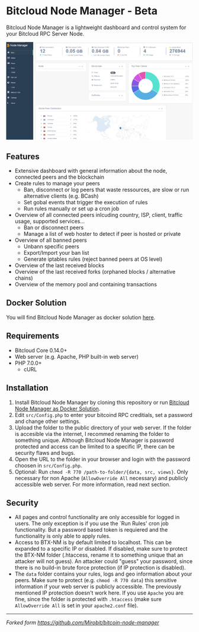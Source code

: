 # Bitcloud Node Manager - Beta

Bitcloud Node Manager is a lightweight dashboard and control system for your Bitcloud RPC Server Node.

![Bitcloud Node Manager](bitcore-node-manager.png?raw=true "Bitcloud Node Manager")

## Features

* Extensive dashboard with general information about the node, connected peers and the blockchain
* Create rules to manage your peers
	* Ban, disconnect or log peers that waste ressources, are slow or run alternative clients (e.g. BCash)
	* Set gobal events that trigger the execution of rules
	* Run rules manually or set up a cron job
* Overview of all connected peers inlcuding country, ISP, client, traffic usage, supported services...
	* Ban or disconnect peers
    * Manage a list of web hoster to detect if peer is hosted or private
* Overview of all banned peers
	* Unbann specific peers
	* Export/Import your ban list
	* Generate iptables rules (reject banned peers at OS level)
* Overview of the last received blocks
* Overview of the last received forks (orphaned blocks / alternative chains)
* Overview of the memory pool and containing transactions

## Docker Solution
You will find Bitcloud Node Manager as docker solution [here](https://github.com/dalijolijo/bitcore-node-manager/blob/master/docker/README.md).

## Requirements

* Bitcloud Core 0.14.0+
* Web server (e.g. Apache, PHP built-in web server)
* PHP 7.0.0+
    * cURL

## Installation

1. Install Bitcloud Node Manager by cloning this repository or run [Bitcloud Node Manager as Docker Solution](https://github.com/dalijolijo/bitcore-node-manager/blob/master/docker/README.md).
2. Edit `src/Config.php` to enter your bitcoind RPC creditials, set a password and change other settings.
3. Upload the folder to the public directory of your web server. If the folder is accesible via the internet, I recommed renaming the folder to something unique. Although Bitcloud Node Manager is password protected and access can be limited to a specific IP, there can be security flaws and bugs.
4. Open the URL to the folder in your browser and login with the password choosen in `src/Config.php`.
5. Optional: Run `chmod -R 770 /path-to-folder/{data, src, views}`. Only necessary for non Apache (`AllowOverride All` necessary) and publicly accessible web server. For more information, read next section.

## Security

* All pages and control functionality are only accessible for logged in users. The only exception is if you use the `Run Rules' cron job functionality. But a password based token is requiered
and the functionality is only able to apply rules. 
* Access to BTX-NM is by default limited to localhost. This can be expanded to a specific IP or disabled. If disabled, make sure to protect the BTX-NM folder (.htaccess, rename it to something unique 
that an attacker will not guess). An attacker could "guess" your password, since there is no build-in brute force protection (if IP protection is disabled).
* The `data` folder contains your rules, logs and geo information about your peers. Make sure to protect (e.g. `chmod -R 770 data`) this sensitive information if your web server is publicly accessible. The previously mentioned
IP protection doesn't work here. If you use `Apache` you are fine, since the folder is protected with `.htaccess` (make sure `AllowOverride All` is set in your `apache2.conf` file).

---
*Forked form https://github.com/Mirobit/bitcoin-node-manager*


